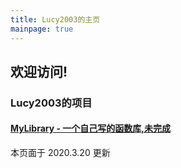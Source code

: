 ```yaml
---
title: Lucy2003的主页
mainpage: true
---
```

<script>
/*


//   页面中的按钮样本
<div style="background-image: linear-gradient(120deg, #155799, #159957);display: inline-block;"><a href="https://github.com/lucy2003" class="btn" style="margin-bottom: 0rem;">访问github主页</a></div>
*/
</script>
## 欢迎访问!
<!--projects-->
### Lucy2003的项目

#### [MyLibrary - 一个自己写的函数库,未完成](https://lucy2003.github.io/MyLibrary)


本页面于 2020.3.20 更新







